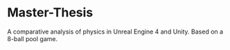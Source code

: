 # Master-Thesis
A comparative analysis of physics in Unreal Engine 4 and Unity. Based on a 8-ball pool game.
